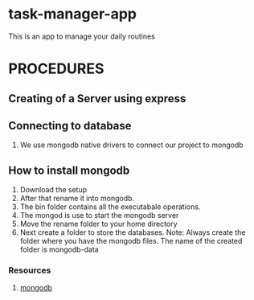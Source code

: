 # task-manager-app
This is an app to manage your daily routines

# PROCEDURES
## Creating of a Server using express


## Connecting to database
1. We use mongodb native drivers to connect our project to mongodb

## How to install mongodb
1. Download the setup
2. After that rename it into mongodb.
3. The bin folder contains all the executabale operations.
4. The mongod is use to start the mongodb server
5. Move the rename folder to your home directory
6. Next create a folder to store the databases. Note:
Always create the folder where you have the mongodb files. The name of the created folder is mongodb-data

### Resources
1. [mongodb](https://www.mongodb.com/)

